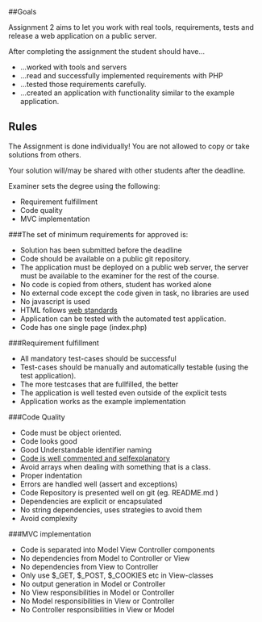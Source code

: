 ##Goals

Assignment 2 aims to let you work with real tools, requirements, tests and release a web application on a public server.

After completing the assignment the student should have...
 * ...worked with tools and servers
 * ...read and successfully implemented requirements with PHP
 * ...tested those requirements carefully.
 * ...created an application with functionality similar to the example application.
 
## Rules
The Assignment is done individually! You are not allowed to copy or take solutions from others.

Your solution will/may be shared with other students after the deadline.

Examiner sets the degree using the following:
 * Requirement fulfillment
 * Code quality
 * MVC implementation


###The set of minimum requirements for approved is:
* Solution has been submitted before the deadline
* Code should be available on a public git repository. 
* The application must be deployed on a public web server, the server must be available to the examiner for the rest of the course.
* No code is copied from others, student has worked alone
* No external code except the code given in task, no libraries are used
* No javascript is used
* HTML follows [web standards](https://validator.w3.org/)
* Application can be tested with the automated test application.
* Code has one single page (index.php) 

###Requirement fulfillment
 * All mandatory test-cases should be successful 
 * Test-cases should be manually and automatically testable (using the test application).
 * The more testcases that are fullfilled, the better
 * The application is well tested even outside of the explicit tests
 * Application works as the example implementation

###Code Quality
 * Code must be object oriented.
 * Code looks good
  * Good Understandable identifier naming   
  * [Code is well commented and selfexplanatory](https://www.youtube.com/watch?v=d2nqNtzLEIg)
  * Avoid arrays when dealing with something that is a class.
  * Proper indentation
 * Errors are handled well (assert and exceptions)
 * Code Repository is presented well on git (eg. README.md )
 * Dependencies are explicit or encapsulated
  * No string dependencies, uses strategies to avoid them
 * Avoid complexity

###MVC implementation
 * Code is separated into Model View Controller components
  * No dependencies from Model to Controller or View
  * No dependencies from View to Controller 
  * Only use $_GET, $_POST, $_COOKIES etc in View-classes
  * No output generation in Model or Controller
  * No View responsibilities in Model or Controller
  * No Model responsibilities in View or Controller
  * No Controller responsibilities in View or Model
